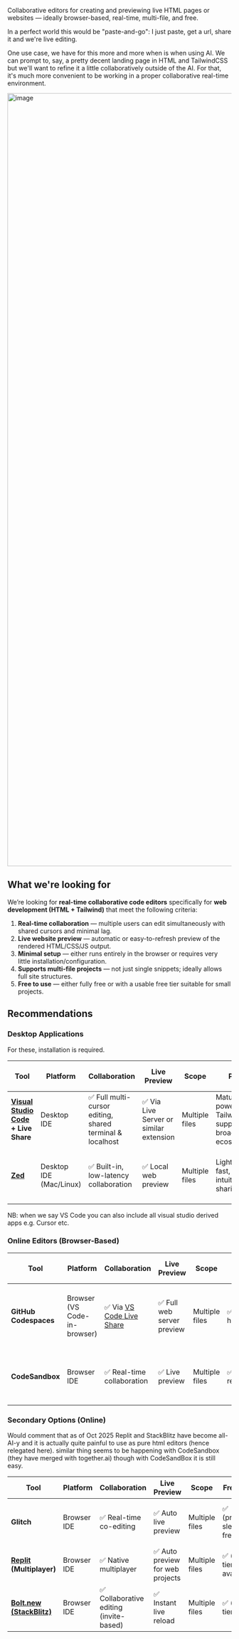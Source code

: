 Collaborative editors for creating and previewing live HTML pages or websites — ideally browser-based, real-time, multi-file, and free.

In a perfect world this would be "paste-and-go": I just paste, get a url, share it and we're live editing.

One use case, we have for this more and more when is when using AI. We can prompt to, say, a pretty decent landing page in HTML and TailwindCSS but we'll want to refine it a little collaboratively outside of the AI. For that, it's much more convenient to be working in a proper collaborative real-time environment.

<img width="2571" height="1738" alt="image" src="https://github.com/user-attachments/assets/acc08061-fe8e-4d9a-9d97-e78622703796" />

## What we're looking for

We’re looking for **real-time collaborative code editors** specifically for **web development (HTML + Tailwind)** that meet the following criteria:

1. **Real-time collaboration** — multiple users can edit simultaneously with shared cursors and minimal lag.
2. **Live website preview** — automatic or easy-to-refresh preview of the rendered HTML/CSS/JS output.
3. **Minimal setup** — either runs entirely in the browser or requires very little installation/configuration.
4. **Supports multi-file projects** — not just single snippets; ideally allows full site structures.
5. **Free to use** — either fully free or with a usable free tier suitable for small projects.

## Recommendations

### Desktop Applications

For these, installation is required.

| Tool                                | Platform                | Collaboration                                            | Live Preview                           | Scope          | Pros                                                | Cons / Friction Points                                 |
| ----------------------------------- | ----------------------- | -------------------------------------------------------- | -------------------------------------- | -------------- | --------------------------------------------------- | ------------------------------------------------------ |
| **[Visual Studio Code](https://code.visualstudio.com/) + Live Share** | Desktop IDE             | ✅ Full multi-cursor editing, shared terminal & localhost | ✅ Via Live Server or similar extension | Multiple files | Mature, powerful, Tailwind support, broad ecosystem | Requires install and Live Share setup for both users   |
| **[Zed](https://zed.dev/)**                             | Desktop IDE (Mac/Linux) | ✅ Built-in, low-latency collaboration                    | ✅ Local web preview                    | Multiple files | Lightweight, fast, intuitive sharing                | Preview setup less automated; smaller plugin ecosystem |

NB: when we say VS Code you can also include all visual studio derived apps e.g. Cursor etc.

### Online Editors (Browser-Based)

| Tool                     | Platform                     | Collaboration                          | Live Preview                    | Scope          | Free Tier               | Pros                                                  | Cons / Friction Points                                   |
| ------------------------ | ---------------------------- | -------------------------------------- | ------------------------------- | -------------- | ----------------------- | ----------------------------------------------------- | -------------------------------------------------------- |
| **GitHub Codespaces**    | Browser (VS Code-in-browser) | ✅ Via [VS Code Live Share ]([url](https://docs.github.com/en/codespaces/developing-in-a-codespace/working-collaboratively-in-a-codespace))              | ✅ Full web server preview       | Multiple files | ✅ (limited hours/month) | Real VS Code in browser; integrates with GitHub repos | Requires GitHub setup; slower startup                    |
| **CodeSandbox** | Browser IDE | ✅ Real-time collaboration      | ✅ Live preview      | Multiple files | ✅ (limited resources)           | Excellent for frontend projects; slightly heavier |

### Secondary Options (Online)

Would comment that as of Oct 2025 Replit and StackBlitz have become all-AI-y and it is actually quite painful to use as pure html editors (hence relegated here). similar thing seems to be happening with CodeSandbox (they have merged with together.ai) though with CodeSandBox it is still easy.

| Tool            | Platform    | Collaboration                  | Live Preview        | Scope          | Free Tier                       | Comments                                          |
| --------------- | ----------- | ------------------------------ | ------------------- | -------------- | ------------------------------- | ------------------------------------------------- |
| **Glitch**      | Browser IDE | ✅ Real-time co-editing         | ✅ Auto live preview | Multiple files | ✅ (projects sleep on free tier) | Friendly interface, but can be slow or unstable   |
| **[Replit](https://replit.com/) (Multiplayer)** | Browser IDE                  | ✅ Native multiplayer                   | ✅ Auto preview for web projects | Multiple files | ✅ (free tier available) | Instant sharing, built-in hosting                     | Multiplayer sometimes buggy; login required              |
| **[Bolt.new (StackBlitz)](https://bolt.new/)**           | Browser IDE                  | ✅ Collaborative editing (invite-based) | ✅ Instant live reload           | Multiple files | ✅ (free tier)           | Very fast, ideal for frontend frameworks, no install  | Collaboration less polished; occasional account friction |
